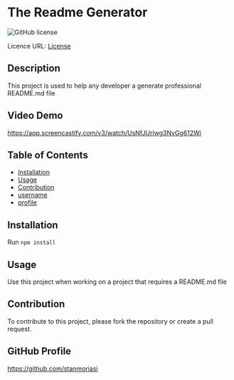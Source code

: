 # The Readme Generator
  ![GitHub license](https://img.shields.io/badge/License-GPLv2-blue.svg)

  Licence URL: [License](https://opensource.org/licenses/GPLv2)

  ## Description
  This project is used to help any developer a generate professional README.md file

  ## Video Demo
  
  https://app.screencastify.com/v3/watch/UsNfJUrlwg3NvGg612Wi
  
  ## Table of Contents
  - [Installation](#installation) 
  - [Usage](#usage) 
  - [Contribution](#contribution)
  - [username](#username)  
  - [profile](#github-profile) 

  ## Installation
  Run ```npm install```

  ## Usage
  Use this project when working on a project that requires a README.md file

  ## Contribution
  To contribute to this project, please fork the repository or create a pull request.

  ## GitHub Profile
  https://github.com/stanmoriasi
